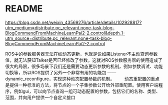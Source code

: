 # README

https://blog.csdn.net/weixin_43569276/article/details/102928817?utm_medium=distribute.pc_relevant.none-task-blog-BlogCommendFromMachineLearnPai2-2.control&depth_1-utm_source=distribute.pc_relevant.none-task-blog-BlogCommendFromMachineLearnPai2-2.control

ROS中的参数服务器无法在线动态更新，也就是说如果Listener不主动查询参数值，就无法获知Talker是否已经修改了参数。这就对ROS参数服务器的使用造成了很大的局限，很多场景下我们还是需要动态更新参数的机制，例如参数调试、功能切换等，所以ROS提供了另外一个非常有用的功能包 —— dynamic_reconfigure，实现这种动态配置参数的机制。
  动态重配置的重点是提供一种标准的方法，将节点的一个子集参数公开给外部重配置。使用客户端程序，例如gui，可以向节点查询一组可动态配置的参数，包括它们的名称、类型、范围，并向用户提供一个自定义接口
